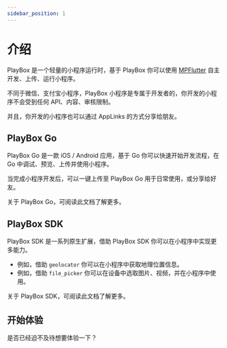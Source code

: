 ```yaml
---
sidebar_position: 1
---
```


# 介绍

PlayBox 是一个轻量的小程序运行时，基于 PlayBox 你可以使用 [MPFlutter](https://mpflutter.com) 自主开发、上传、运行小程序。

不同于微信、支付宝小程序，PlayBox 小程序是专属于开发者的，你开发的小程序不会受到任何 API、内容、审核限制。

并且，你开发的小程序也可以通过 AppLinks 的方式分享给朋友。

## PlayBox Go

PlayBox Go 是一款 iOS / Android 应用，基于 Go 你可以快速开始开发流程，在 Go 中调试、预览、上传并使用小程序。

当完成小程序开发后，可以一键上传至 PlayBox Go 用于日常使用，或分享给好友。

关于 PlayBox Go，可阅读此文档了解更多。

## PlayBox SDK

PlayBox SDK 是一系列原生扩展，借助 PlayBox SDK 你可以在小程序中实现更多能力。

- 例如，借助 `geolocator` 你可以在小程序中获取地理位置信息。
- 例如，借助 `file_picker` 你可以在设备中选取图片、视频，并在小程序中使用。

关于 PlayBox SDK，可阅读此文档了解更多。

## 开始体验

是否已经迫不及待想要体验一下？

